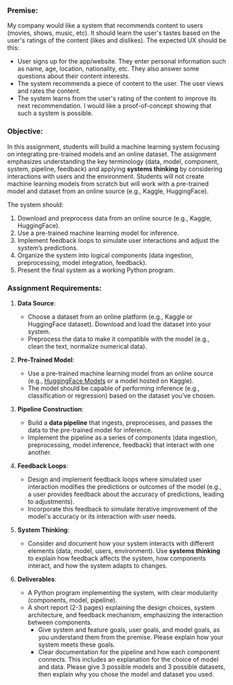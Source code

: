 ### **Premise:**
My company would like a system that recommends content to users (movies, shows, music, etc). It should learn the user's tastes based on the user's ratings of the content (likes and dislikes). The expected UX should be this:
- User signs up for the app/website. They enter personal information such as name, age, location, nationality, etc. They also answer some questions about their content interests.
- The system recommends a piece of content to the user. The user views and rates the content. 
- The system learns from the user's rating of the content to improve its next recommendation.
I would like a proof-of-concept showing that such a system is possible. 

### **Objective**:
In this assignment, students will build a machine learning system focusing on integrating pre-trained models and an online dataset. The assignment emphasizes understanding the key terminology (data, model, component, system, pipeline, feedback) and applying **systems thinking** by considering interactions with users and the environment. Students will not create machine learning models from scratch but will work with a pre-trained model and dataset from an online source (e.g., Kaggle, HuggingFace).

The system should:
1. Download and preprocess data from an online source (e.g., Kaggle, HuggingFace).
2. Use a pre-trained machine learning model for inference.
3. Implement feedback loops to simulate user interactions and adjust the system’s predictions.
4. Organize the system into logical components (data ingestion, preprocessing, model integration, feedback).
5. Present the final system as a working Python program.

### **Assignment Requirements**:

1. **Data Source**: 
   - Choose a dataset from an online platform (e.g., Kaggle or HuggingFace dataset). Download and load the dataset into your system.
   - Preprocess the data to make it compatible with the model (e.g., clean the text, normalize numerical data).

2. **Pre-Trained Model**: 
   - Use a pre-trained machine learning model from an online source (e.g., [HuggingFace Models](https://huggingface.co/models) or a model hosted on Kaggle).
   - The model should be capable of performing inference (e.g., classification or regression) based on the dataset you’ve chosen.

3. **Pipeline Construction**:
   - Build a **data pipeline** that ingests, preprocesses, and passes the data to the pre-trained model for inference.
   - Implement the pipeline as a series of components (data ingestion, preprocessing, model inference, feedback) that interact with one another.

4. **Feedback Loops**:
   - Design and implement feedback loops where simulated user interaction modifies the predictions or outcomes of the model (e.g., a user provides feedback about the accuracy of predictions, leading to adjustments).
   - Incorporate this feedback to simulate iterative improvement of the model's accuracy or its interaction with user needs.

5. **System Thinking**:
   - Consider and document how your system interacts with different elements (data, model, users, environment). Use **systems thinking** to explain how feedback affects the system, how components interact, and how the system adapts to changes.

6. **Deliverables**:
   - A Python program implementing the system, with clear modularity (components, model, pipeline).
   - A short report (2-3 pages) explaining the design choices, system architecture, and feedback mechanism, emphasizing the interaction between components. 
       - Give system and feature goals, user goals, and model goals, as you understand them from the premise. Please explain how your system meets these goals.
       - Clear documentation for the pipeline and how each component connects. This includes an explanation for the choice of model and data. Please give 3 possible models and 3 possible datasets, then explain why you chose the model and dataset you used. 

